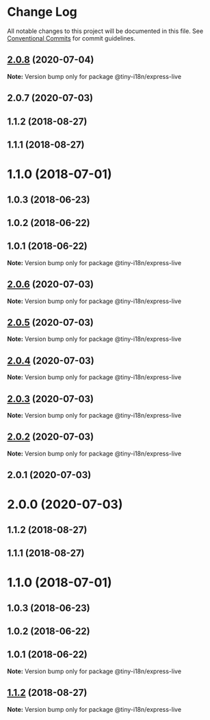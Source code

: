 # Change Log

All notable changes to this project will be documented in this file.
See [Conventional Commits](https://conventionalcommits.org) for commit guidelines.

<a name="2.0.8"></a>
## [2.0.8](https://github.com/imcuttle/tiny-i18n/compare/@tiny-i18n/express-live@2.0.7...@tiny-i18n/express-live@2.0.8) (2020-07-04)




**Note:** Version bump only for package @tiny-i18n/express-live

<a name="2.0.7"></a>
## 2.0.7 (2020-07-03)



<a name="1.1.2"></a>
## 1.1.2 (2018-08-27)



<a name="1.1.1"></a>
## 1.1.1 (2018-08-27)



<a name="1.1.0"></a>
# 1.1.0 (2018-07-01)



<a name="1.0.3"></a>
## 1.0.3 (2018-06-23)



<a name="1.0.2"></a>
## 1.0.2 (2018-06-22)



<a name="1.0.1"></a>
## 1.0.1 (2018-06-22)




**Note:** Version bump only for package @tiny-i18n/express-live

<a name="2.0.6"></a>
## [2.0.6](https://github.com/imcuttle/tiny-i18n/compare/@tiny-i18n/express-live@2.0.5...@tiny-i18n/express-live@2.0.6) (2020-07-03)




**Note:** Version bump only for package @tiny-i18n/express-live

<a name="2.0.5"></a>
## [2.0.5](https://github.com/imcuttle/tiny-i18n/compare/@tiny-i18n/express-live@2.0.4...@tiny-i18n/express-live@2.0.5) (2020-07-03)




**Note:** Version bump only for package @tiny-i18n/express-live

<a name="2.0.4"></a>
## [2.0.4](https://github.com/imcuttle/tiny-i18n/compare/@tiny-i18n/express-live@2.0.3...@tiny-i18n/express-live@2.0.4) (2020-07-03)




**Note:** Version bump only for package @tiny-i18n/express-live

<a name="2.0.3"></a>
## [2.0.3](https://github.com/imcuttle/tiny-i18n/compare/@tiny-i18n/express-live@2.0.2...@tiny-i18n/express-live@2.0.3) (2020-07-03)




**Note:** Version bump only for package @tiny-i18n/express-live

<a name="2.0.2"></a>
## [2.0.2](https://github.com/imcuttle/tiny-i18n/compare/@tiny-i18n/express-live@2.0.1...@tiny-i18n/express-live@2.0.2) (2020-07-03)




**Note:** Version bump only for package @tiny-i18n/express-live

<a name="2.0.1"></a>
## 2.0.1 (2020-07-03)



<a name="2.0.0"></a>
# 2.0.0 (2020-07-03)



<a name="1.1.2"></a>
## 1.1.2 (2018-08-27)



<a name="1.1.1"></a>
## 1.1.1 (2018-08-27)



<a name="1.1.0"></a>
# 1.1.0 (2018-07-01)



<a name="1.0.3"></a>
## 1.0.3 (2018-06-23)



<a name="1.0.2"></a>
## 1.0.2 (2018-06-22)



<a name="1.0.1"></a>
## 1.0.1 (2018-06-22)




**Note:** Version bump only for package @tiny-i18n/express-live

<a name="1.1.2"></a>
## [1.1.2](https://github.com/imcuttle/tiny-i18n/compare/v1.1.1...v1.1.2) (2018-08-27)




**Note:** Version bump only for package @tiny-i18n/express-live
